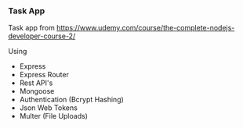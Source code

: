 ### Task App

Task app from https://www.udemy.com/course/the-complete-nodejs-developer-course-2/

Using
 - Express
 - Express Router
 - Rest API's
 - Mongoose
 - Authentication (Bcrypt Hashing)
 - Json Web Tokens
 - Multer (File Uploads)